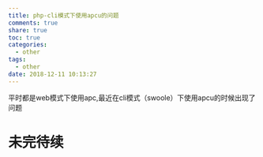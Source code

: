```yaml
---
title: php-cli模式下使用apcu的问题
comments: true
share: true
toc: true
categories:
  - other
tags:
  - other
date: 2018-12-11 10:13:27
---
```


平时都是web模式下使用apc,最近在cli模式（swoole）下使用apcu的时候出现了问题
<!-- more -->  

# 未完待续